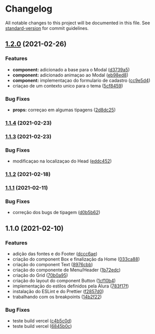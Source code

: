 # Changelog

All notable changes to this project will be documented in this file. See [standard-version](https://github.com/conventional-changelog/standard-version) for commit guidelines.

## [1.2.0](https://github.com/gspadilha/instalura/compare/v1.1.4...v1.2.0) (2021-02-26)


### Features

* **component:** adicionado a base para o Modal ([d3739a5](https://github.com/gspadilha/instalura/commit/d3739a5dbe7a4526078c202e878d1f11d8ba38e2))
* **component:** adicionado animaçao ao Modal ([eb98ed8](https://github.com/gspadilha/instalura/commit/eb98ed88d7e4d2c49a97e3180c49c68a0e41b946))
* **component:** implementaçao do formulario de cadastro ([cc9e5d4](https://github.com/gspadilha/instalura/commit/cc9e5d45b696c9013099bc2ca588c9b1141b15ec))
* criaçao de um contexto unico para o tema ([5cf8459](https://github.com/gspadilha/instalura/commit/5cf8459660b89d73b8955d5c74d88a080cdfb484))


### Bug Fixes

* **props:** correçao em algumas tipagens ([2d8dc25](https://github.com/gspadilha/instalura/commit/2d8dc2520a6c8fb9b30f006dc41da845656517b0))

### [1.1.4](https://github.com/gspadilha/instalura/compare/v1.1.3...v1.1.4) (2021-02-23)

### [1.1.3](https://github.com/gspadilha/instalura/compare/v1.1.2...v1.1.3) (2021-02-23)


### Bug Fixes

* modificaçao na localizaçao do Head ([eddc452](https://github.com/gspadilha/instalura/commit/eddc452bd156437e622c3b8bdb8bc16c31a7ad96))

### [1.1.2](https://github.com/gspadilha/instalura/compare/v1.1.1...v1.1.2) (2021-02-18)

### [1.1.1](https://github.com/gspadilha/instalura/compare/v1.1.0...v1.1.1) (2021-02-11)


### Bug Fixes

* correção dos bugs de tipagem ([d0b5b62](https://github.com/gspadilha/instalura/commit/d0b5b62d7dc101372a968f7afc8794d9ea71c85c))

## 1.1.0 (2021-02-10)


### Features

* adição das fontes e do Footer ([dccc6ae](https://github.com/gspadilha/instalura/commit/dccc6ae742937182de3daffbf9a1280b26b3e20f))
* criação do component Box e finalização da Home ([033ca88](https://github.com/gspadilha/instalura/commit/033ca8844936f60c59f8dc61552adb91ab193465))
* criação do component Text ([8976cbb](https://github.com/gspadilha/instalura/commit/8976cbbf2d098f8f145ced6d498883b4fd443909))
* criação do componente de Menu/Header ([1b72edc](https://github.com/gspadilha/instalura/commit/1b72edc194695989e53cd6840032575d3416f6f0))
* criação do Grid ([70b0a95](https://github.com/gspadilha/instalura/commit/70b0a950f5e454fd0255a1111d5df05ad562f679))
* criação do layout do component Button ([1cf10b4](https://github.com/gspadilha/instalura/commit/1cf10b45f60d039b3fa842d9aa3fafb98ae78e27))
* implementação do estilos definidos pela Alura ([783f17f](https://github.com/gspadilha/instalura/commit/783f17fc5a2e1867097342d242db4067ad1a46f9))
* instalação do ESLint e do Prettier ([f2857d0](https://github.com/gspadilha/instalura/commit/f2857d01850b7a8d248976a5d419d1715eb0456e))
* trabalhando com os breakpoints ([14b2f22](https://github.com/gspadilha/instalura/commit/14b2f2221698685f681ffce3f907242982806df5))


### Bug Fixes

* teste build vercel ([c4b5c0d](https://github.com/gspadilha/instalura/commit/c4b5c0d8f51410c9f4bdec795b9250da89770de6))
* teste build vercel ([6845b0c](https://github.com/gspadilha/instalura/commit/6845b0c80f49173fb37321165e34d8938fa2965c))
